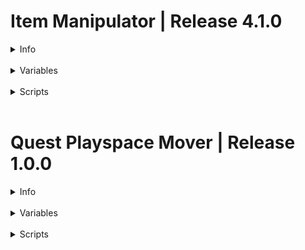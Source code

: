 # Item Manipulator | Release 4.1.0
<details>
<summary>Info</summary>
<br>

I wont be adding item crashing and shit like that, player head swarm and item orbit is as far as I will go. 

If you want propper force pickups. Get [Astral Pickups]("https://github.com/Astrum-Project/AstralPickups/blob/master/Orbit.cs")!

</details>

<br/>

<details>
<summary>Variables</summary>
<br>

```
[List<VRC_Pickups>] cachedList
[List<VRC_Pickups>] cachedActiveList
[float] UpdateInterval

Item Orbit:
- [bool] Item Orbit Toggle
- [float] Orbit Speed
- [float] Orbit Height
- [float] Orbit Radius

Item Hider:
- [bool] Item Hider

Butter Fingers:
- [bool] Butter Fingers Toggle
- [bool] Select Butter Fingers Toggle

Anti Thieft:
- [bool] Anti Theft Toggle

Head Swarm:
- [bool] Head Swarm Toggle

Flies:
- [bool] Flies Toggle
```
</details>
<br/>

<details>
<summary>Scripts</summary>
<br>

```
ClearCache:
Literally just cachedList.Clear();
```

```
CachePickups:
Get's every active item and caches it.
```

```
Loop Interval:
How slow does one loop take (seconds). Min: 0 Max: 2
```

```
Butter Fingers:
Loops through the item cache and checks if your not the owner of said object. If not, become its owner.
```

```
Anti Theft:
Does some funky checks.
Basically it checks for the item currently in hand.
If the item is no longer in your hand but your still "holding" the item.
It just comes back to your hand.

Thanks For The Help: WC \\ _1254
```

```
Bring Pickups:
Loops throught the item cache. get's the object's pos and sets its pos to your pos.
```

```
Respawn Pickups:
Loops throught the item cache and sends object's to 1000, 1000, 1000 so they respawn.
```

```
Show / Hide Pickups:
Loops throught the item cache and checks for items that are active. Create a temp list and put them there. Then loop through that cache and get's the object's gameObject and toggles it between true and false.
```

```
Item Orbit:
I used astral pickups item orbit as a base and modified it for quest since quest is shit.
I fucking re-learnt trig to modify it.. It was that hard surprisingly.

Speed:
How fast it circles the player. Min: 0 Max: 5

Height:
At 0 the height is at their hips. Min: -10 Max: 10

Radius:
Distance between the player, also spreads the items. Min: 0 Max: 2.5
```

```
Player Head Swarm:
Sets the items position to the players head... Thats it
```

```
Flies:
Loops through the item cache and sets its position to the player with a random offset. (-5, 5)
```
</details>

<br/>

# Quest Playspace Mover | Release 1.0.0
<details>
<summary>Info</summary>
<br>

Original creator by [Rafacasari](https://github.com/Rafacasari/Playspace-Mover)

Quest fixes by [Solexid](https://github.com/Solexid/QuestPlayspaceMover)

Futher improvement and other fixes by me

</details>

<br/>
<details>
<summary>Variables</summary>
<br>

```
- [OVRCameraRig] Camera;
- [OVRInput.Controller] LastPressed;
- [Vector3] startingOffset;
- [Vector3] StartPosition;

- [GameObject] UserInterfaceObj;
- [int] leftspeed;
- [int] rightspeed;

- [Sprite] ModIcon;

- [WingMenu] LeftQPM;
- [WingMenu] RightQPM;
```

</details>

<br/>

<details>
<summary>Scripts</summary>
<br>

```
LoadSpriteFrom64:
Takes base64 string and converts to a [Texture2D] then to a [Sprite]
```

```
HasDoubleClicked:
Takes the key press's time and compares it to the previous time the key was pressed.
After, subtract the time now from previous and if its below a float.
Then the key has been pressed twice
```

</details>
